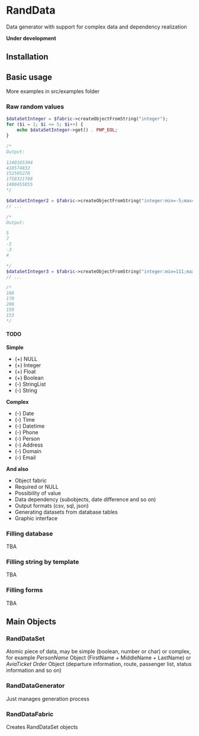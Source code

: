 # RandData
Data generator with support for complex data and dependency realization

**Under development**

## Installation

## Basic usage

More examples in src/examples folder

### Raw random values

```php
$dataSetInteger = $fabric->createObjectFromString("integer");
for ($i = 1; $i <= 5; $i++) {
    echo $dataSetInteger->get() . PHP_EOL;
}

/*
Output: 

1240165304
410574832
152505278
1758321788
1400455855
*/

$dataSetInteger2 = $fabric->createObjectFromString("integer:min=-5;max=7");
// ...

/*
Output: 

5
7
-5
-3
4

*/
$dataSetInteger3 = $fabric->createObjectFromString("integer:min=111;max=222");
// ...

/*
168
170
208
159
153
*/
```

#### TODO ####

**Simple**

* (+) NULL
* (+) Integer
* (+) Float
* (+) Boolean
* (-) StringList
* (-) String

**Complex**

* (-) Date
* (-) Time
* (-) Datetime
* (-) Phone
* (-) Person
* (-) Address
* (-) Domain
* (-) Email

**And also**

* Object fabric
* Required or NULL
* Possibility of value
* Data dependency (subobjects, date difference and so on)
* Output formats (csv, sql, json)
* Generating datasets from database tables
* Graphic interface

### Filling database

TBA

### Filling string by template

TBA

### Filling forms

TBA

## Main Objects 

### RandDataSet

Atomic piece of data, may be simple (boolean, number or char) or complex, for 
example *PersonName* Object (FirstName + MiddleName + LastName) or *AviaTicket Order* Object 
(departure information, route, passenger list, status information and so on)

### RandDataGenerator

Just manages generation process

### RandDataFabric

Creates RandDataSet objects 



